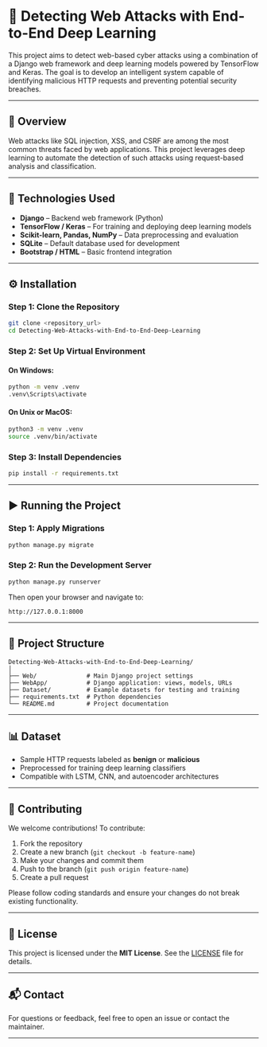 # 🔐 Detecting Web Attacks with End-to-End Deep Learning

This project aims to detect web-based cyber attacks using a combination of a Django web framework and deep learning models powered by TensorFlow and Keras. The goal is to develop an intelligent system capable of identifying malicious HTTP requests and preventing potential security breaches.

---

## 🚀 Overview

Web attacks like SQL injection, XSS, and CSRF are among the most common threats faced by web applications. This project leverages deep learning to automate the detection of such attacks using request-based analysis and classification.

---

## 🧠 Technologies Used

- **Django** – Backend web framework (Python)
- **TensorFlow / Keras** – For training and deploying deep learning models
- **Scikit-learn, Pandas, NumPy** – Data preprocessing and evaluation
- **SQLite** – Default database used for development
- **Bootstrap / HTML** – Basic frontend integration

---

## ⚙️ Installation

### Step 1: Clone the Repository

```bash
git clone <repository_url>
cd Detecting-Web-Attacks-with-End-to-End-Deep-Learning
````

### Step 2: Set Up Virtual Environment

#### On Windows:

```bash
python -m venv .venv
.venv\Scripts\activate
```

#### On Unix or MacOS:

```bash
python3 -m venv .venv
source .venv/bin/activate
```

### Step 3: Install Dependencies

```bash
pip install -r requirements.txt
```

---

## ▶️ Running the Project

### Step 1: Apply Migrations

```bash
python manage.py migrate
```

### Step 2: Run the Development Server

```bash
python manage.py runserver
```

Then open your browser and navigate to:

```
http://127.0.0.1:8000
```

---

## 📁 Project Structure

```
Detecting-Web-Attacks-with-End-to-End-Deep-Learning/
│
├── Web/              # Main Django project settings
├── WebApp/           # Django application: views, models, URLs
├── Dataset/          # Example datasets for testing and training
├── requirements.txt  # Python dependencies
└── README.md         # Project documentation
```

---

## 📊 Dataset

* Sample HTTP requests labeled as **benign** or **malicious**
* Preprocessed for training deep learning classifiers
* Compatible with LSTM, CNN, and autoencoder architectures

---

## 🤝 Contributing

We welcome contributions! To contribute:

1. Fork the repository
2. Create a new branch (`git checkout -b feature-name`)
3. Make your changes and commit them
4. Push to the branch (`git push origin feature-name`)
5. Create a pull request

Please follow coding standards and ensure your changes do not break existing functionality.

---

## 📄 License

This project is licensed under the **MIT License**. See the [LICENSE](LICENSE) file for details.

---

## 📬 Contact

For questions or feedback, feel free to open an issue or contact the maintainer.

---


